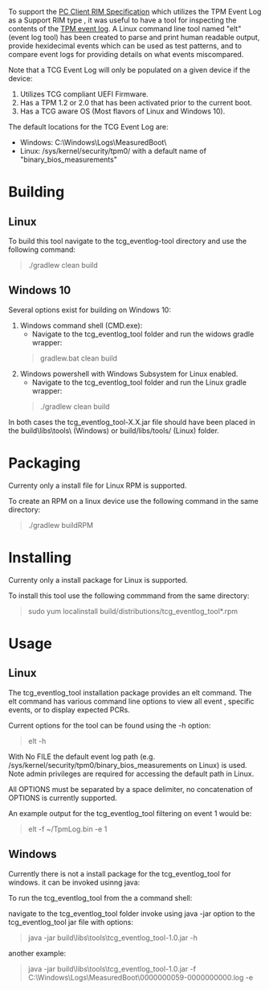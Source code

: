 To support the [PC Client RIM Specification](https://trustedcomputinggroup.org/wp-content/uploads/TCG_PC_Client_RIM_r0p15_15june2020.pdf) which utilizes the TPM Event Log as a Support RIM type , it was useful to have a tool for inspecting the contents of the [TPM event log](https://github.com/nsacyber/HIRS/wiki/TPM-Event-Logs). A Linux command line tool named "elt" (event log tool) has been created to parse and print human readable output, provide hexidecimal events which can be used as test patterns, and to compare event logs for providing details on what events miscompared. 

Note that a TCG Event Log will only be populated on a given device if the device:
1. Utilizes TCG compliant UEFI Firmware.
2. Has a TPM 1.2 or 2.0 that has been activated prior to the current boot.
3. Has a TCG aware OS (Most flavors of Linux and Windows 10).

The default locations for the TCG Event Log are:
* Windows:  C:\Windows\Logs\MeasuredBoot\  
* Linux:    /sys/kernel/security/tpm0/    with a default name of "binary_bios_measurements"

# Building

## Linux
To build this tool navigate to the tcg_eventlog-tool directory and use the following command: 
> ./gradlew clean build

## Windows 10
Several options exist for building on Windows 10:

1. Windows command shell (CMD.exe):
   *  Navigate to the tcg_eventlog_tool folder and run the widows gradle wrapper:
   >  gradlew.bat clean build
2. Windows powershell with Windows Subsystem for Linux enabled. 
   *  Navigate to the tcg_eventlog_tool folder and run the Linux gradle wrapper:
   > ./gradlew clean build

In both cases the tcg_eventlog_tool-X.X.jar file should have been placed in the build\libs\tools\ (Windows) or build/libs/tools/ (Linux) folder.

# Packaging
Currenty only a install file for Linux RPM is supported.

To create an RPM on a linux device use the following command in the same directory:
> ./gradlew buildRPM

# Installing
Currenty only a install package for Linux is supported. 

To install this tool use the following commmand from the same directory:
> sudo yum localinstall build/distributions/tcg_eventlog_tool*.rpm

# Usage
## Linux

The tcg_eventlog_tool installation package provides an elt command. The elt command has various command line options to view all event , specific events,
or to display expected PCRs. 

Current options for the tool can be found using the -h option:

> elt -h

With No FILE the default event log path (e.g. /sys/kernel/security/tpm0/binary_bios_measurements on Linux) is used.
Note admin privileges are required for accessing the default path in Linux.

All OPTIONS must be separated by a space delimiter, no concatenation of OPTIONS is currently supported.

An example output for the tcg_eventlog_tool filtering on event 1 would be:
> elt -f ~/TpmLog.bin -e 1

## Windows
Currently there is not a install package for the tcg_eventlog_tool for windows. it can be invoked usinng java:

To run the tcg_eventlog_tool from the a command shell:

navigate to the tcg_eventlog_tool folder
invoke using java -jar option to the tcg_eventlog_tool jar file with options:

> java -jar build\libs\tools\tcg_eventlog_tool-1.0.jar -h

another example:

> java -jar build\libs\tools\tcg_eventlog_tool-1.0.jar -f C:\Windows\Logs\MeasuredBoot\0000000059-0000000000.log -e
